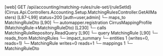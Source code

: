 [web] GET /api/accounting/matching-rules/rule-set/{ruleSetId}  (Cirrus.Api.Controllers.Accounting.Setup.MatchingRulesController.GetAllMasters)  [L87–L99] status=200 [auth=user,admin]
  └─ maps_to MatchingRuleDto [L90]
    └─ automapper.registration CirrusMappingProfile (MatchingRule->MatchingRuleDto) [L230]
  └─ calls MatchingRuleRepository.ReadQuery [L90]
  └─ query MatchingRule [L90]
    └─ reads_from MatchingRules
  └─ impact_summary
    └─ entities 1 (writes=0, reads=1)
      └─ MatchingRule writes=0 reads=1
    └─ mappings 1
      └─ MatchingRuleDto

